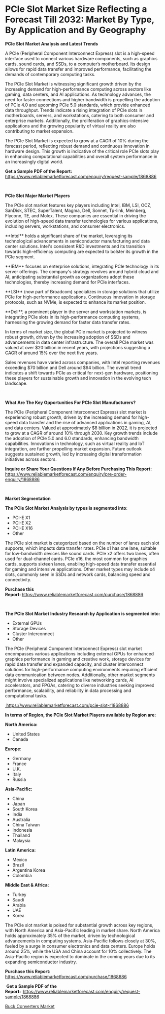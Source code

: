 <p><h1>PCIe Slot Market Size Reflecting a Forecast Till 2032: Market By Type, By Application and By Geography</h1></p><p><strong>PCIe Slot Market Analysis and Latest Trends</strong></p>
<p><p>A PCIe (Peripheral Component Interconnect Express) slot is a high-speed interface used to connect various hardware components, such as graphics cards, sound cards, and SSDs, to a computer’s motherboard. Its design allows for rapid data transfer and improved performance, facilitating the demands of contemporary computing tasks.</p><p>The PCIe Slot Market is witnessing significant growth driven by the increasing demand for high-performance computing across sectors like gaming, data centers, and AI applications. As technology advances, the need for faster connections and higher bandwidth is propelling the adoption of PCIe 4.0 and upcoming PCIe 5.0 standards, which provide enhanced data throughput. Trends indicate a rising integration of PCIe slots in motherboards, servers, and workstations, catering to both consumer and enterprise markets. Additionally, the proliferation of graphics-intensive applications and the growing popularity of virtual reality are also contributing to market expansion.</p><p>The PCIe Slot Market is expected to grow at a CAGR of 10% during the forecast period, reflecting robust demand and continuous innovation in hardware design. This growth is indicative of the critical role PCIe slots play in enhancing computational capabilities and overall system performance in an increasingly digital world.</p></p>
<p><strong>Get a Sample PDF of the Report:&nbsp;</strong> <a href="https://www.reliablemarketforecast.com/enquiry/request-sample/1868886?utm_campaign=2925&utm_medium=2&utm_source=Github&utm_content=ia&utm_term=06042025&utm_id=pcie-slot">https://www.reliablemarketforecast.com/enquiry/request-sample/1868886</a></p>
<p>&nbsp;</p>
<p><strong>PCIe Slot Major Market Players</strong></p>
<p><p>The PCIe slot market features key players including Intel, IBM, LSI, OCZ, SanDisk, STEC, SuperTalent, Magma, Dell, Sonnet, Tp-link, Meinberg, Flyconn, TE, and Molex. These companies are essential in driving the evolution of high-speed data transfer technologies for various applications, including servers, workstations, and consumer electronics.</p><p>**Intel** holds a significant share of the market, leveraging its technological advancements in semiconductor manufacturing and data center solutions. Intel's consistent R&D investments and its transition towards high-efficiency computing are expected to bolster its growth in the PCIe segment.</p><p>**IBM** focuses on enterprise solutions, integrating PCIe technology in its server offerings. The company's strategy revolves around hybrid cloud and AI, anticipating substantial growth as organizations adopt these technologies, thereby increasing demand for PCIe interfaces.</p><p>**LSI** (now part of Broadcom) specializes in storage solutions that utilize PCIe for high-performance applications. Continuous innovation in storage protocols, such as NVMe, is expected to enhance its market position.</p><p>**Dell**, a prominent player in the server and workstation markets, is integrating PCIe slots in its high-performance computing systems, harnessing the growing demand for faster data transfer rates.</p><p>In terms of market size, the global PCIe market is projected to witness robust growth, driven by the increasing adoption of SSDs and advancements in data center infrastructure. The overall PCIe market was valued at over $20 billion in recent years, with projections suggesting a CAGR of around 15% over the next five years.</p><p>Sales revenues have varied across companies, with Intel reporting revenues exceeding $70 billion and Dell around $94 billion. The overall trend indicates a shift towards PCIe as critical for next-gen hardware, positioning these players for sustainable growth and innovation in the evolving tech landscape.</p></p>
<p>&nbsp;</p>
<p><strong>What Are The Key Opportunities For PCIe Slot Manufacturers?</strong></p>
<p><p>The PCIe (Peripheral Component Interconnect Express) slot market is experiencing robust growth, driven by the increasing demand for high-speed data transfer and the rise of advanced applications in gaming, AI, and data centers. Valued at approximately $8 billion in 2022, it is projected to grow at a CAGR of around 10% through 2030. Key growth trends include the adoption of PCIe 5.0 and 6.0 standards, enhancing bandwidth capabilities. Innovations in technology, such as virtual reality and IoT integration, are further propelling market expansion. Future outlook suggests sustained growth, led by increasing digital transformation initiatives across sectors.</p></p>
<p><strong>Inquire or Share Your Questions If Any Before Purchasing This Report:</strong> <a href="https://www.reliablemarketforecast.com/enquiry/pre-order-enquiry/1868886?utm_campaign=2925&utm_medium=2&utm_source=Github&utm_content=ia&utm_term=06042025&utm_id=pcie-slot">https://www.reliablemarketforecast.com/enquiry/pre-order-enquiry/1868886</a></p>
<p>&nbsp;</p>
<p><strong>Market Segmentation</strong></p>
<p><strong>The PCIe Slot Market Analysis by types is segmented into:</strong></p>
<p><ul><li>PCI-E X1</li><li>PCI-E X2</li><li>PCI-E X16</li><li>Other</li></ul></p>
<p><p>The PCIe slot market is categorized based on the number of lanes each slot supports, which impacts data transfer rates. PCIe x1 has one lane, suitable for low-bandwidth devices like sound cards. PCIe x2 offers two lanes, often used for dual-channel cards. PCIe x16, the most common for graphics cards, supports sixteen lanes, enabling high-speed data transfer essential for gaming and intensive applications. Other market types may include x4 slots, commonly seen in SSDs and network cards, balancing speed and connectivity.</p></p>
<p><strong>Purchase this Report:&nbsp;</strong><a href="https://www.reliablemarketforecast.com/purchase/1868886?utm_campaign=2925&utm_medium=2&utm_source=Github&utm_content=ia&utm_term=06042025&utm_id=pcie-slot">https://www.reliablemarketforecast.com/purchase/1868886</a></p>
<p>&nbsp;</p>
<p><strong>The PCIe Slot Market Industry Research by Application is segmented into:</strong></p>
<p><ul><li>External GPUs</li><li>Storage Devices</li><li>Cluster Interconnect</li><li>Other</li></ul></p>
<p><p>The PCIe (Peripheral Component Interconnect Express) slot market encompasses various applications including external GPUs for enhanced graphics performance in gaming and creative work, storage devices for rapid data transfer and expanded capacity, and cluster interconnect solutions for high-performance computing environments requiring efficient data communication between nodes. Additionally, other market segments might involve specialized applications like networking cards, AI accelerators, and FPGAs, catering to diverse industries seeking improved performance, scalability, and reliability in data processing and computational tasks.</p></p>
<p><a href="https://www.reliablemarketforecast.com/pcie-slot-r1868886?utm_campaign=2925&utm_medium=2&utm_source=Github&utm_content=ia&utm_term=06042025&utm_id=pcie-slot">&nbsp;https://www.reliablemarketforecast.com/pcie-slot-r1868886</a></p>
<p><strong>In terms of Region, the PCIe Slot Market Players available by Region are:</strong></p>
<p>
    <p> <strong> North America: </strong>
        <ul>
            <li>United States</li>
            <li>Canada</li>
        </ul>
        </p> 
    <p> <strong> Europe: </strong>
        <ul>
            <li>Germany</li>
            <li>France</li>
            <li>U.K.</li>
            <li>Italy</li>
            <li>Russia</li>
        </ul>
        </p> 
    <p> <strong> Asia-Pacific: </strong>
        <ul>
            <li>China</li>
            <li>Japan</li>
            <li>South Korea</li>
            <li>India</li>
            <li>Australia</li>
            <li>China Taiwan</li>
            <li>Indonesia</li>
            <li>Thailand</li>
            <li>Malaysia</li>
        </ul>
        </p> 
    <p> <strong> Latin America: </strong>
        <ul>
            <li>Mexico</li>
            <li>Brazil</li>
            <li>Argentina Korea</li>
            <li>Colombia</li>
        </ul>
        </p> 
    <p> <strong> Middle East & Africa: </strong>
        <ul>
            <li>Turkey</li>
            <li>Saudi</li>
            <li>Arabia</li>
            <li>UAE</li>
            <li>Korea</li>
        </ul>
    </p>
    </p>
<p><p>The PCIe slot market is poised for substantial growth across key regions, with North America and Asia-Pacific leading in market share. North America holds approximately 35% of the market, driven by technological advancements in computing systems. Asia-Pacific follows closely at 30%, fueled by a surge in consumer electronics and data centers. Europe holds around 25%, while the USA and China account for 10% collectively. The Asia-Pacific region is expected to dominate in the coming years due to its expanding semiconductor industry.</p></p>
<p><strong>Purchase this Report: </strong><a href="https://www.reliablemarketforecast.com/purchase/1868886?utm_campaign=2925&utm_medium=2&utm_source=Github&utm_content=ia&utm_term=06042025&utm_id=pcie-slot">https://www.reliablemarketforecast.com/purchase/1868886</a></p>
<p>&nbsp;<strong>Get a Sample PDF of the Report:&nbsp;&nbsp;</strong><a href="https://www.reliablemarketforecast.com/enquiry/request-sample/1868886?utm_campaign=2925&utm_medium=2&utm_source=Github&utm_content=ia&utm_term=06042025&utm_id=pcie-slot">https://www.reliablemarketforecast.com/enquiry/request-sample/1868886</a></p>
<p><strong></strong></p>
<p><p><a href="https://github.com/penecorodz74/Market-Research-Report-List-1/blob/main/buck-converters-market.md?utm_campaign=2925&utm_medium=2&utm_source=Github&utm_content=ia&utm_term=06042025&utm_id=pcie-slot">Buck Converters Market</a></p></p>